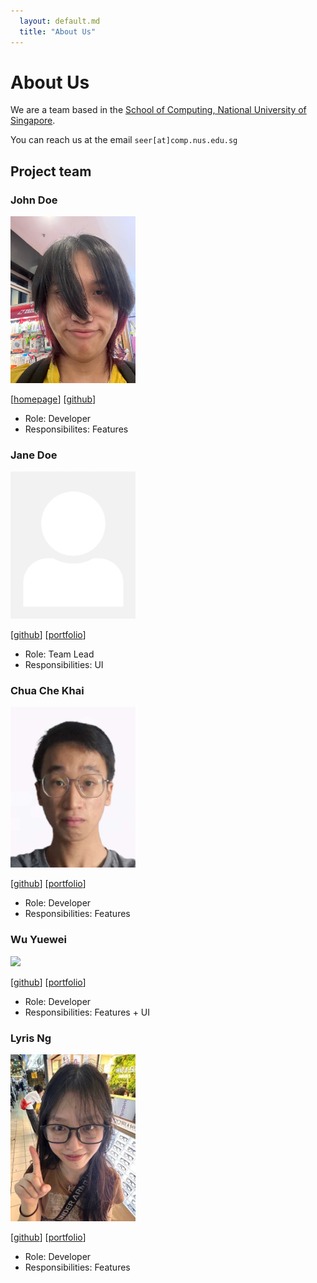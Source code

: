 ```yaml
---
  layout: default.md
  title: "About Us"
---
```


# About Us

We are a team based in the [School of Computing, National University of Singapore](http://www.comp.nus.edu.sg).

You can reach us at the email `seer[at]comp.nus.edu.sg`

## Project team

### John Doe

<img src="images/mug1wara26.png" width="200px">

[[homepage](https://aloysius.dev)]
[[github](https://github.com/mug1wara26)]

* Role: Developer
* Responsibilites: Features


### Jane Doe

<img src="images/johndoe.png" width="200px">

[[github](http://github.com/johndoe)]
[[portfolio](team/johndoe.md)]

* Role: Team Lead
* Responsibilities: UI

### Chua Che Khai


<img src="images/ckhai01.png" width="200px">

[[github](http://github.com/ckhai01)]
[[portfolio](team/chekhai.md)]

* Role: Developer
* Responsibilities: Features


### Wu Yuewei

<img src="images/sunshinefactoryyy.png" width="200px">

[[github](http://github.com/sunshinefactoryyy)]
[[portfolio](team/yuewei.md)]

* Role: Developer
* Responsibilities: Features + UI


### Lyris Ng

<img src="images/sirylcereal.png" width="200px">

[[github](http://github.com/sirylcereal)]
[[portfolio](team/lyrisng.md)]

* Role: Developer
* Responsibilities: Features
